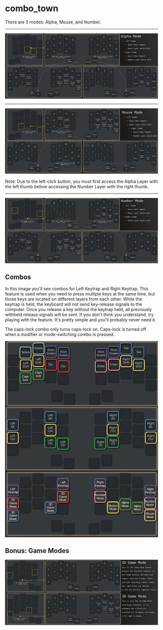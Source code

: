 # combo_town 

There are 3 modes: Alpha, Mouse, and Number.  

---  

![alpha_mode_graph](https://github.com/tomsadowski/combo_town/blob/master/documentation_assets/alpha_graph.jpg)  

---  

![mouse_mode_graph](https://github.com/tomsadowski/combo_town/blob/master/documentation_assets/mouse_graph.jpg)  

Note: Due to the left-click button, you must first access the Alpha Layer with the left thumb before accessing the Number Layer with the right thumb.  

---  

![number_mode_graph](https://github.com/tomsadowski/combo_town/blob/master/documentation_assets/number_graph.jpg)  

## Combos  

In this image you'll see combos for Left Keytrap and Right Keytrap. This feature is used when you need to press multiple keys at the same time, but those keys are located on different layers from each other. While the keytrap is held, the keyboard will not send key-release signals to the computer. Once you release a key without the keytrap held, all previously withheld release signals will be sent. If you don't think you understand, try playing with the feature. It's pretty simple and you'll probably never need it.  

The caps-lock combo only turns caps-lock on. Caps-lock is turned off when a modifier or mode-switching combo is pressed.   

![combos](https://github.com/tomsadowski/combo_town/blob/master/documentation_assets/combos.jpg) 

## Bonus: Game Modes   

![game_modes](https://github.com/tomsadowski/combo_town/blob/master/documentation_assets/game_modes.jpg) 
